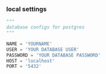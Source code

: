 ### local settings

```python
"""
database configs for postgres
"""

NAME = 'YOURNAME'
USER = 'YOUR DATABASE USER'
PASSWORD = 'YOUR DATABASE PASSWORD'
HOST = 'localhost' 
PORT = '5432'
```

